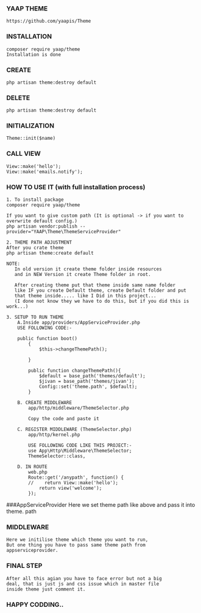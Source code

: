 ### YAAP THEME
    https://github.com/yaapis/Theme
    
### INSTALLATION
    composer require yaap/theme
    Installation is done
    
### CREATE
    php artisan theme:destroy default
        
### DELETE
    php artisan theme:destroy default
    
    
### INITIALIZATION
    Theme::init($name)
     
### CALL VIEW
    View::make('hello');
    View::make('emails.notify');
    
### HOW TO USE IT (with full installation process)
    1. To install package
    composer require yaap/theme
    
    If you want to give custom path (It is optional -> if you want to overwrite default config.)
    php artisan vendor:publish --provider="YAAP\Theme\ThemeServiceProvider"
    
    2. THEME PATH ADJUSTMENT     
    After you crate theme 
    php artisan theme:create default
    
    NOTE:
       In old version it create theme folder inside resources
       and in NEW Version it create Theme folder in root.
       
       After creating theme put that theme inside same name folder
       like IF you create Default theme, create Default folder and put 
       that theme inside..... like I Did in this project...
       (I done not know they we have to do this, but if you did this is work...)
    
    3. SETUP TO RUN THEME
        A.Inside app/providers/AppServiceProvider.php
        USE FOLLOWING CODE:-
        
        public function boot()
            {
                $this->changeThemePath();
        
            }
        
            public function changeThemePath(){
                $default = base_path('themes/default');
                $jivan = base_path('themes/jivan');
                Config::set('theme.path', $default);
            }
        
        B. CREATE MIDDLEWARE
            app/http/middleware/ThemeSelector.php
            
            Copy the code and paste it
          
        C. REGISTER MIDDLEWARE (ThemeSelector.php)
            app/http/kernel.php
            
            USE FOLLOWING CODE LIKE THIS PROJECT:-    
            use App\Http\Middleware\ThemeSelector;
            ThemeSelector::class,
        
        D. IN ROUTE
            web.php
            Route::get('/anypath', function() {
            //    return View::make('hello');
                return view('welcome');
            });

###AppServiceProvider
    Here we set theme path like above and pass it into theme. path
    
    
### MIDDLEWARE
    Here we initilise theme which theme you want to run,
    But one thing you have to pass same theme path from
    appserviceprovider.
    
### FINAL STEP
    After all this agian you have to face error but not a big 
    deal, that is just js and css issue which in master file
    inside theme just comment it.
    
    
    
### HAPPY CODDING..                   

